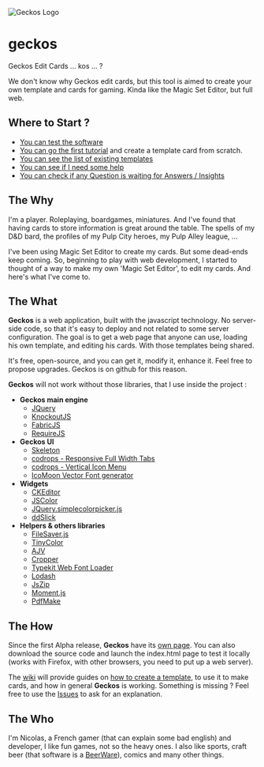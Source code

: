 ![Geckos Logo](https://raw.githubusercontent.com/Gulix/geckos/master/logo-250.png)

# geckos
Geckos Edit Cards ... kos ... ?

 We don't know why Geckos edit cards, but this tool is aimed to create your own template and cards for gaming. Kinda like the Magic Set Editor, but full web.

## Where to Start ?

* [You can test the software](http://gulix.github.io/geckos)
* [You can go the first tutorial](http://www.gulix.fr/geckos/wiki/doku.php?id=en:tutorial:tutorial01) and create a template card from scratch.
* [You can see the list of existing templates](./templates)
* [You can see if I need some help](https://github.com/Gulix/geckos/labels/help%20wanted)
* [You can check if any Question is waiting for Answers / Insights](https://github.com/Gulix/geckos/labels/question)

## The Why

I'm a player. Roleplaying, boardgames, miniatures. And I've found that having cards to store information is great around the table. The spells of my D&D bard, the profiles of my Pulp City heroes, my Pulp Alley league, ...

I've been using Magic Set Editor to create my cards. But some dead-ends keep coming. So, beginning to play with web development, I started to thought of a way to make my own 'Magic Set Editor', to edit my cards. And here's what I've come to.

## The What

**Geckos** is a web application, built with the javascript technology. No server-side code, so that it's easy to deploy and not related to some server configuration. The goal is to get a web page that anyone can use, loading his own template, and editing his cards. With those templates being shared.

It's free, open-source, and you can get it, modify it, enhance it. Feel free to propose upgrades. Geckos is on github for this reason.

**Geckos** will not work without those libraries, that I use inside the project :

* **Geckos main engine**
  * [JQuery](https://jquery.com/)
  * [KnockoutJS](http://knockoutjs.com/)
  * [FabricJS](http://fabricjs.com/)
  * [RequireJS](http://requirejs.org/)
* **Geckos UI**
  * [Skeleton](http://getskeleton.com)
  * [codrops - Responsive Full Width Tabs](https://github.com/codrops/FullWidthTabs)
  * [codrops - Vertical Icon Menu](https://github.com/codrops/Blueprint-VerticalIconMenu)
  * [IcoMoon Vector Font generator](https://icomoon.io)
* **Widgets**
  * [CKEditor](http://ckeditor.com/)
  * [JSColor](http://jscolor.com/)
  * [JQuery.simplecolorpicker.js](https://github.com/tkrotoff/jquery-simplecolorpicker)
  * [ddSlick](http://designwithpc.com/Plugins/ddSlick)
* **Helpers & others libraries**
  * [FileSaver.js](https://github.com/eligrey/FileSaver.js/)
  * [TinyColor](http://bgrins.github.io/TinyColor/)
  * [AJV](https://github.com/epoberezkin/ajv)
  * [Cropper](https://github.com/fengyuanchen/cropper)
  * [Typekit Web Font Loader](https://github.com/typekit/webfontloader)
  * [Lodash](https://lodash.com/)
  * [JsZip](https://stuk.github.io/jszip/)
  * [Moment.js](https://momentjs.com/)
  * [PdfMake](https://github.com/bpampuch/pdfmake)

## The How

Since the first Alpha release, **Geckos** have its [own page](http://gulix.github.io/geckos). You can also download the source code and launch the index.html page to test it locally (works with Firefox, with other browsers, you need to put up a web server).

The [wiki](http://www.gulix.fr/geckos/wiki/) will provide guides on [how to create a template](http://www.gulix.fr/geckos/wiki/doku.php?id=en:tutorial:tutorial01), to use it to make cards, and how in general **Geckos** is working. Something is missing ? Feel free to use the [Issues](https://github.com/Gulix/geckos/issues) to ask for an explanation.

## The Who

I'm Nicolas, a French gamer (that can explain some bad english) and developer, I like fun games, not so the heavy ones. I also like sports, craft beer (that software is a [BeerWare](https://en.wikipedia.org/wiki/Beerware)), comics and many other things.
